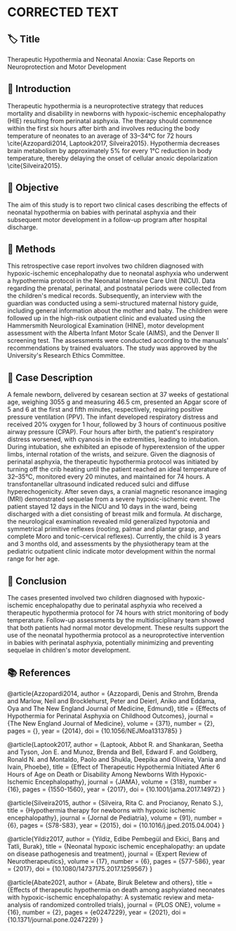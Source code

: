 # CORRECTED TEXT

## 🏷️ Title
Therapeutic Hypothermia and Neonatal Anoxia: Case Reports on Neuroprotection and Motor Development

## 📄 Introduction
Therapeutic hypothermia is a neuroprotective strategy that reduces mortality and disability in newborns with hypoxic-ischemic encephalopathy (HIE) resulting from perinatal asphyxia. The therapy should commence within the first six hours after birth and involves reducing the body temperature of neonates to an average of 33–34°C for 72 hours \cite{Azzopardi2014, Laptook2017, Silveira2015}. Hypothermia decreases brain metabolism by approximately 5% for every 1°C reduction in body temperature, thereby delaying the onset of cellular anoxic depolarization \cite{Silveira2015}.

## 📄 Objective
The aim of this study is to report two clinical cases describing the effects of neonatal hypothermia on babies with perinatal asphyxia and their subsequent motor development in a follow-up program after hospital discharge.

## 📄 Methods
This retrospective case report involves two children diagnosed with hypoxic-ischemic encephalopathy due to neonatal asphyxia who underwent a hypothermia protocol in the Neonatal Intensive Care Unit (NICU). Data regarding the prenatal, perinatal, and postnatal periods were collected from the children's medical records. Subsequently, an interview with the guardian was conducted using a semi-structured maternal history guide, including general information about the mother and baby. The children were followed up in the high-risk outpatient clinic and evaluated using the Hammersmith Neurological Examination (HINE), motor development assessment with the Alberta Infant Motor Scale (AIMS), and the Denver II screening test. The assessments were conducted according to the manuals' recommendations by trained evaluators. The study was approved by the University's Research Ethics Committee.

## 📄 Case Description
A female newborn, delivered by cesarean section at 37 weeks of gestational age, weighing 3055 g and measuring 46.5 cm, presented an Apgar score of 5 and 6 at the first and fifth minutes, respectively, requiring positive pressure ventilation (PPV). The infant developed respiratory distress and received 20% oxygen for 1 hour, followed by 3 hours of continuous positive airway pressure (CPAP). Four hours after birth, the patient's respiratory distress worsened, with cyanosis in the extremities, leading to intubation. During intubation, she exhibited an episode of hyperextension of the upper limbs, internal rotation of the wrists, and seizure. Given the diagnosis of perinatal asphyxia, the therapeutic hypothermia protocol was initiated by turning off the crib heating until the patient reached an ideal temperature of 32–35°C, monitored every 20 minutes, and maintained for 74 hours. A transfontanellar ultrasound indicated reduced sulci and diffuse hyperechogenicity. After seven days, a cranial magnetic resonance imaging (MRI) demonstrated sequelae from a severe hypoxic-ischemic event. The patient stayed 12 days in the NICU and 10 days in the ward, being discharged with a diet consisting of breast milk and formula. At discharge, the neurological examination revealed mild generalized hypotonia and symmetrical primitive reflexes (rooting, palmar and plantar grasp, and complete Moro and tonic-cervical reflexes). Currently, the child is 3 years and 3 months old, and assessments by the physiotherapy team at the pediatric outpatient clinic indicate motor development within the normal range for her age.

## 📄 Conclusion
The cases presented involved two children diagnosed with hypoxic-ischemic encephalopathy due to perinatal asphyxia who received a therapeutic hypothermia protocol for 74 hours with strict monitoring of body temperature. Follow-up assessments by the multidisciplinary team showed that both patients had normal motor development. These results support the use of the neonatal hypothermia protocol as a neuroprotective intervention in babies with perinatal asphyxia, potentially minimizing and preventing sequelae in children's motor development.

## 📚 References
@article{Azzopardi2014,
  author = {Azzopardi, Denis and Strohm, Brenda and Marlow, Neil and Brocklehurst, Peter and Deierl, Aniko and Eddama, Oya and The New England Journal of Medicine, Edmund},
  title = {Effects of Hypothermia for Perinatal Asphyxia on Childhood Outcomes},
  journal = {The New England Journal of Medicine},
  volume = {371},
  number = {2},
  pages = {},
  year = {2014},
  doi = {10.1056/NEJMoa1313785}
}

@article{Laptook2017,
  author = {Laptook, Abbot R. and Shankaran, Seetha and Tyson, Jon E. and Munoz, Brenda and Bell, Edward F. and Goldberg, Ronald N. and Montaldo, Paolo and Shukla, Deepika and Oliveira, Vania and Ivain, Phoebe},
  title = {Effect of Therapeutic Hypothermia Initiated After 6 Hours of Age on Death or Disability Among Newborns With Hypoxic-Ischemic Encephalopathy},
  journal = {JAMA},
  volume = {318},
  number = {16},
  pages = {1550-1560},
  year = {2017},
  doi = {10.1001/jama.2017.14972}
}

@article{Silveira2015,
  author = {Silveira, Rita C. and Procianoy, Renato S.},
  title = {Hypothermia therapy for newborns with hypoxic ischemic encephalopathy},
  journal = {Jornal de Pediatria},
  volume = {91},
  number = {6},
  pages = {S78-S83},
  year = {2015},
  doi = {10.1016/j.jped.2015.04.004}
}

@article{Yildiz2017,
  author = {Yildiz, Edibe Pembegül and Ekici, Barış and Tatli, Burak},
  title = {Neonatal hypoxic ischemic encephalopathy: an update on disease pathogenesis and treatment},
  journal = {Expert Review of Neurotherapeutics},
  volume = {17},
  number = {6},
  pages = {577-586},
  year = {2017},
  doi = {10.1080/14737175.2017.1259567}
}

@article{Abate2021,
  author = {Abate, Biruk Beletew and others},
  title = {Effects of therapeutic hypothermia on death among asphyxiated neonates with hypoxic-ischemic encephalopathy: A systematic review and meta-analysis of randomized controlled trials},
  journal = {PLOS ONE},
  volume = {16},
  number = {2},
  pages = {e0247229},
  year = {2021},
  doi = {10.1371/journal.pone.0247229}
}